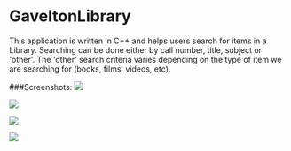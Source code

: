 GaveltonLibrary
===============

This application is written in C++ and helps users search for items in a Library. Searching can be done either by call number, title, subject or 'other'. The 'other' search criteria varies depending on the type of item we are searching for (books, films, videos, etc). 

###Screenshots:
![](https://raw.github.com/vgaonkar/GaveltonLibrary/master/mainMenu.png)

![](https://raw.github.com/vgaonkar/GaveltonLibrary/master/searchOptions.png)

![](https://raw.github.com/vgaonkar/GaveltonLibrary/master/searchResults.png)

![](https://raw.github.com/vgaonkar/GaveltonLibrary/master/noResults.png)
